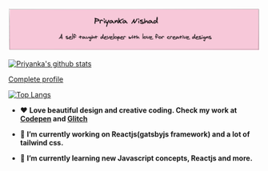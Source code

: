 
![](https://github.com/piya03/piya03/blob/master/banner.png)

[![Priyanka's github stats](https://github-readme-stats.vercel.app/api?username=piya03&show_icons=true&theme=radical)](https://github.com/anuraghazra/github-readme-stats)

[Complete profile](https://sourcerer.io/piya03)


 [![Top Langs](https://github-readme-stats.vercel.app/api/top-langs/?username=piya03&layout=compact)](https://github.com/anuraghazra/github-readme-stats)
  
- ❤️   **Love beautiful design and creative coding. Check my work at [Codepen](https://codepen.io/piya50) and 
  [Glitch ](https://glitch.com/@piya03)**  
  

- 🔭 **I’m currently working on Reactjs(gatsbyjs framework) and a lot of tailwind css.**

- 🌱 **I’m currently learning new Javascript concepts, Reactjs and more.**



